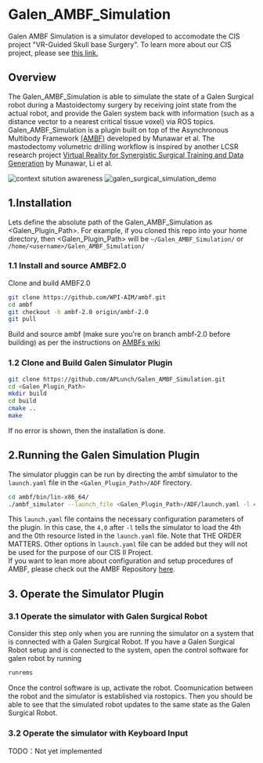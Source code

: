 # Galen_AMBF_Simulation
Galen AMBF Simulation is a simulator developed to accomodate the CIS project "VR-Guided Skull base Surgery".
To learn more about our CIS project, please see [this link.](https://ciis.lcsr.jhu.edu/doku.php?id=courses:456)  

## Overview  
The Galen_AMBF_Simulation is able to simulate the state of a Galen Surgical robot during a Mastoidectomy surgery by receiving joint state from
the actual robot, and provide the Galen system back with information (such as a distance vector to a nearest critical tissue voxel) via ROS topics.  
Galen_AMBF_Simulation is a plugin built on top of the Asynchronous Multibody Framework [(AMBF)](https://github.com/WPI-AIM/ambf) developed by Munawar et al.
The mastodectomy volumetric drilling workflow is inspired by another LCSR research project
 [Virtual Reality for Synergistic Surgical Training and Data Generation](https://github.com/APLunch/volumetric_drilling) by Munawar, Li et al.

![context sitution awareness](https://user-images.githubusercontent.com/60408626/164073904-7d5099a9-91eb-4f87-9a58-afb5f7f9a113.png)
![galen_surgical_simulation_demo](https://user-images.githubusercontent.com/60408626/164074275-fddd474c-8137-4035-bc28-1b047c11ec80.png)

## 1.Installation
Lets define the absolute path of the Galen_AMBF_Simulation as <Galen_Plugin_Path>. For example, if you cloned this repo into your home directory, 
then <Galen_Plugin_Path> will be `~/Galen_AMBF_Simulation/` or `/home/<username>/Galen_AMBF_Simulation/`

### 1.1 Install and source AMBF2.0
Clone and build AMBF2.0  
```bash
git clone https://github.com/WPI-AIM/ambf.git
cd ambf
git checkout -b ambf-2.0 origin/ambf-2.0
git pull
```
Build and source ambf (make sure you're on branch ambf-2.0 before building) as per the instructions on [AMBFs wiki](https://github.com/WPI-AIM/ambf/wiki/Installing-AMBF.)

### 1.2 Clone and Build Galen Simulator Plugin
```bash
git clone https://github.com/APLunch/Galen_AMBF_Simulation.git
cd <Galen_Plugin_Path>
mkdir build
cd build
cmake ..
make
```
If no error is shown, then the installation is done.

## 2.Running the Galen Simulation Plugin
The simulator pluggin can be run by directing the ambf simulator to the `launch.yaml` file in the `<Galen_Plugin_Path>/ADF` firectory. 
```bash
cd ambf/bin/lin-x86_64/
./ambf_simulator --launch_file <Galen_Plugin_Path>/ADF/launch.yaml -l 4,0
```
This `launch.yaml` file contains the necessary configuration parameters of the plugin. In this case, the `4,0` after `-l` tells the simulator
to load the 4th and the 0th resource listed in the `launch.yaml` file. Note that THE ORDER MATTERS.
Other options in `launch.yaml` file can be added but they will not be used for the purpose of our CIS II Project.  
If you want to lean more about configuration and setup procedures of AMBF, please check out the AMBF Repository [here](https://github.com/WPI-AIM/ambf/wiki/Installing-AMBF.).

## 3. Operate the Simulator Plugin
### 3.1 Operate the simulator with Galen Surgical Robot
Consider this step only when you are running the simulator on a system that is connected with a Galen Surgical Robot. 
If you have a Galen Surgical Robot setup and is connected to the system, open the control software for galen robot by running
```bash
runrems
```
Once the control software is up, activate the robot. Coomunication between the robot and the simulator is established via rostopics. Then you should be able to see that the simulated robot updates to the same state as the Galen Surgical Robot. 
### 3.2 Operate the simulator with Keyboard Input
TODO：Not yet implemented
